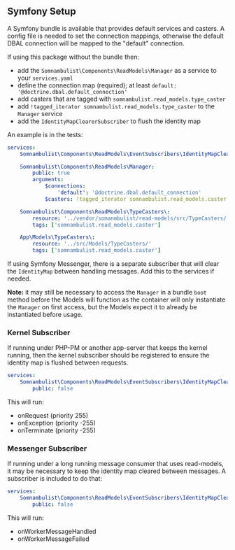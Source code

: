 
## Symfony Setup

A Symfony bundle is available that provides default services and casters. A config
file is needed to set the connection mappings, otherwise the default DBAL connection
will be mapped to the "default" connection.

If using this package without the bundle then:

 * add the `Somnambulist\Components\ReadModels\Manager` as a service to your `services.yaml`
 * define the connection map (required); at least `default: '@doctrine.dbal.default_connection'`
 * add casters that are tagged with `somnambulist.read_models.type_caster`
 * add `!tagged_iterator somnambulist.read_models.type_caster` to the `Manager` service
 * add the `IdentityMapClearerSubscriber` to flush the identity map

An example is in the tests:

```yaml
services:
    Somnambulist\Components\ReadModels\EventSubscribers\IdentityMapClearerSubscriber:

    Somnambulist\Components\ReadModels\Manager:
        public: true
        arguments:
            $connections:
                'default': '@doctrine.dbal.default_connection'
            $casters: !tagged_iterator somnambulist.read_models.caster

    Somnambulist\Components\ReadModels\TypeCasters\:
        resource: '../vendor/somanmbulist/read-models/src/TypeCasters/'
        tags: ['somnambulist.read_models.caster']

    App\Models\TypeCasters\:
        resource: '../src/Models/TypeCasters/'
        tags: ['somnambulist.read_models.caster']

```

If using Symfony Messenger, there is a separate subscriber that will clear the `IdentityMap`
between handling messages. Add this to the services if needed.

__Note:__ it may still be necessary to access the `Manager` in a bundle `boot` method before
the Models will function as the container will only instantiate the `Manager` on first access, 
but the Models expect it to already be instantiated before usage.

### Kernel Subscriber

If running under PHP-PM or another app-server that keeps the kernel running, then the
kernel subscriber should be registered to ensure the identity map is flushed between
requests.

```yaml
services:
    Somnambulist\Components\ReadModels\EventSubscribers\IdentityMapClearerSubscriber:
        public: false
```

This will run:

 * onRequest (priority 255)
 * onException (priority -255)
 * onTerminate (priority -255)

### Messenger Subscriber

If running under a long running message consumer that uses read-models, it may be
necessary to keep the identity map cleared between messages. A subscriber is included
to do that:

```yaml
services:
    Somnambulist\Components\ReadModels\EventSubscribers\IdentityMapClearerMessnegerSubscriber:
        public: false
```

This will run:

 * onWorkerMessageHandled
 * onWorkerMessageFailed
